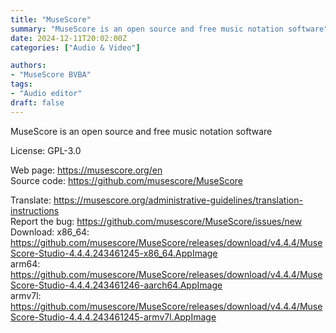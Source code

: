 ```yaml
---
title: "MuseScore"
summary: "MuseScore is an open source and free music notation software"
date: 2024-12-11T20:02:00Z
categories: ["Audio & Video"]

authors:
- "MuseScore BVBA"
tags:
- "Audio editor"
draft: false
---
```


MuseScore is an open source and free music notation software

License: GPL-3.0

Web page: <https://musescore.org/en>  
Source code: <https://github.com/musescore/MuseScore>

Translate: <https://musescore.org/administrative-guidelines/translation-instructions>  
Report the bug: <https://github.com/musescore/MuseScore/issues/new>  
Download: x86_64: <https://github.com/musescore/MuseScore/releases/download/v4.4.4/MuseScore-Studio-4.4.4.243461245-x86_64.AppImage>  
arm64: <https://github.com/musescore/MuseScore/releases/download/v4.4.4/MuseScore-Studio-4.4.4.243461246-aarch64.AppImage>  
armv7l: <https://github.com/musescore/MuseScore/releases/download/v4.4.4/MuseScore-Studio-4.4.4.243461245-armv7l.AppImage>
